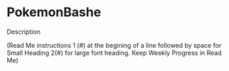# PokemonBashe
Description

(Read Me instructions 1 (#) at the begining of a line followed by space for Small Heading 2(#) for large font heading. Keep Weekly Progress in Read Me)
